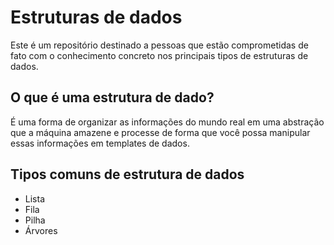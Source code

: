 # Estruturas de dados
Este é um repositório destinado a pessoas que estão comprometidas de fato com o conhecimento concreto nos principais tipos de estruturas de dados.

## O que é uma estrutura de dado?
É uma forma de organizar as informações do mundo real em uma abstração que a máquina amazene e processe de forma que você possa manipular essas informações em templates de dados.

## Tipos comuns de estrutura de dados
- Lista
- Fila
- Pilha
- Árvores
